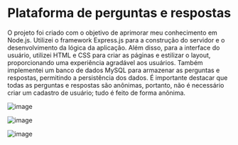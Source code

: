 # Plataforma de perguntas e respostas

O projeto foi criado com o objetivo de aprimorar meu conhecimento em Node.js. 
Utilizei o framework Express.js para a construção do servidor e o desenvolvimento 
da lógica da aplicação. Além disso, para a interface do usuário, utilizei HTML e CSS 
para criar as páginas e estilizar o layout, proporcionando uma experiência agradável 
aos usuários. Também implementei um banco de dados MySQL para armazenar as perguntas e 
respostas, permitindo a persistência dos dados. É importante destacar que todas as perguntas e respostas 
são anônimas, portanto, não é necessário criar um cadastro de usuário; tudo é feito de forma anônima.

![image](https://github.com/Yan-Santana/nodeProjetos/assets/78172273/c72cf3d7-97ba-4e33-a6ac-6dad050a6376)

![image](https://github.com/Yan-Santana/nodeProjetos/assets/78172273/905885e1-f27e-4dd6-8ea0-450a726a4990)

![image](https://github.com/Yan-Santana/nodeProjetos/assets/78172273/bb828bb7-622e-4e08-9666-1f01ad9fea30)

